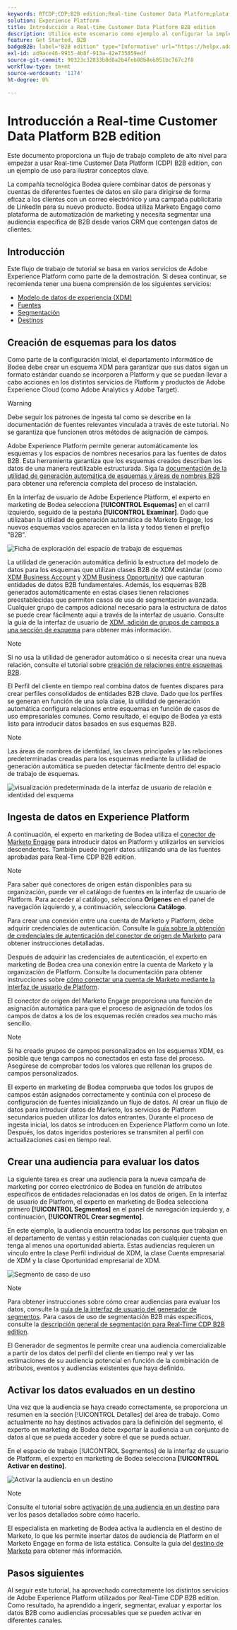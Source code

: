 ```yaml
---
keywords: RTCDP;CDP;B2B edition;Real-time Customer Data Platform;plataforma de datos del cliente en tiempo real;cdp en tiempo real;b2b;cdp
solution: Experience Platform
title: Introducción a Real-time Customer Data Platform B2B edition
description: Utilice este escenario como ejemplo al configurar la implementación de Adobe Real-time Customer Data Platform B2B edition.
feature: Get Started, B2B
badgeB2B: label="B2B edition" type="Informative" url="https://helpx.adobe.com/legal/product-descriptions/real-time-customer-data-platform-b2b-edition-prime-and-ultimate-packages.html newtab=true"
exl-id: ad9ace46-9915-4b8f-913a-42e735859edf
source-git-commit: 90323c32833b0d8a2b4feb88b8eb851bc767c2f8
workflow-type: tm+mt
source-wordcount: '1174'
ht-degree: 0%

---
```


# Introducción a Real-time Customer Data Platform B2B edition

Este documento proporciona un flujo de trabajo completo de alto nivel para empezar a usar Real-time Customer Data Platform (CDP) B2B edition, con un ejemplo de uso para ilustrar conceptos clave.

La compañía tecnológica Bodea quiere combinar datos de personas y cuentas de diferentes fuentes de datos en silo para dirigirse de forma eficaz a los clientes con un correo electrónico y una campaña publicitaria de LinkedIn para su nuevo producto. Bodea utiliza Marketo Engage como plataforma de automatización de marketing y necesita segmentar una audiencia específica de B2B desde varios CRM que contengan datos de clientes.

## Introducción

Este flujo de trabajo de tutorial se basa en varios servicios de Adobe Experience Platform como parte de la demostración. Si desea continuar, se recomienda tener una buena comprensión de los siguientes servicios:

- [Modelo de datos de experiencia (XDM)](../xdm/home.md)
- [Fuentes](../sources/home.md)
- [Segmentación](../segmentation/home.md)
- [Destinos](../destinations/home.md)

## Creación de esquemas para los datos

Como parte de la configuración inicial, el departamento informático de Bodea debe crear un esquema XDM para garantizar que sus datos sigan un formato estándar cuando se incorporen a Platform y que se puedan llevar a cabo acciones en los distintos servicios de Platform y productos de Adobe Experience Cloud (como Adobe Analytics y Adobe Target).

>[!WARNING]
>
>Debe seguir los patrones de ingesta tal como se describe en la documentación de fuentes relevantes vinculada a través de este tutorial. No se garantiza que funcionen otros métodos de asignación de campos.

Adobe Experience Platform permite generar automáticamente los esquemas y los espacios de nombres necesarios para las fuentes de datos B2B. Esta herramienta garantiza que los esquemas creados describan los datos de una manera reutilizable estructurada. Siga la [documentación de la utilidad de generación automática de esquemas y áreas de nombres B2B](../sources/connectors/adobe-applications/marketo/marketo-namespaces.md) para obtener una referencia completa del proceso de instalación.

En la interfaz de usuario de Adobe Experience Platform, el experto en marketing de Bodea selecciona **[!UICONTROL Esquemas]** en el carril izquierdo, seguido de la pestaña **[!UICONTROL Examinar]**. Dado que utilizaban la utilidad de generación automática de Marketo Engage, los nuevos esquemas vacíos aparecen en la lista y todos tienen el prefijo &quot;B2B&quot;.

![Ficha de exploración del espacio de trabajo de esquemas](./assets/b2b-tutorial/empty-b2b-schemas.png)

La utilidad de generación automática definió la estructura del modelo de datos para los esquemas que utilizan clases B2B de XDM estándar (como [XDM Business Account](../xdm/classes/b2b/business-account.md) y [XDM Business Opportunity](../xdm/classes/b2b/business-opportunity.md)) que capturan entidades de datos B2B fundamentales. Además, los esquemas B2B generados automáticamente en estas clases tienen relaciones preestablecidas que permiten casos de uso de segmentación avanzada. Cualquier grupo de campos adicional necesario para la estructura de datos se puede crear fácilmente aquí a través de la interfaz de usuario. Consulte la guía de la interfaz de usuario de [XDM, adición de grupos de campos a una sección de esquema](../xdm/ui/resources/schemas.md#add-field-groups) para obtener más información.

>[!NOTE]
> 
>Si no usa la utilidad de generador automático o si necesita crear una nueva relación, consulte el tutorial sobre [creación de relaciones entre esquemas B2B](../xdm/tutorials/relationship-b2b.md).

El Perfil del cliente en tiempo real combina datos de fuentes dispares para crear perfiles consolidados de entidades B2B clave. Dado que los perfiles se generan en función de una sola clase, la utilidad de generación automática configura relaciones entre esquemas en función de casos de uso empresariales comunes. Como resultado, el equipo de Bodea ya está listo para introducir datos basados en sus esquemas B2B.

>[!NOTE]
> 
>Las áreas de nombres de identidad, las claves principales y las relaciones predeterminadas creadas para los esquemas mediante la utilidad de generación automática se pueden detectar fácilmente dentro del espacio de trabajo de esquemas.
>
>![visualización predeterminada de la interfaz de usuario de relación e identidad del esquema](./assets/b2b-tutorial/schema-identity-relationship.png)

## Ingesta de datos en Experience Platform

A continuación, el experto en marketing de Bodea utiliza el [conector de Marketo Engage](../sources/connectors/adobe-applications/marketo/marketo.md) para introducir datos en Platform y utilizarlos en servicios descendentes. También puede ingerir datos utilizando una de las fuentes aprobadas para Real-Time CDP B2B edition.

>[!NOTE]
> 
>Para saber qué conectores de origen están disponibles para su organización, puede ver el catálogo de fuentes en la interfaz de usuario de Platform. Para acceder al catálogo, selecciona **Orígenes** en el panel de navegación izquierdo y, a continuación, selecciona **Catálogo**.

Para crear una conexión entre una cuenta de Marketo y Platform, debe adquirir credenciales de autenticación. Consulte la [guía sobre la obtención de credenciales de autenticación del conector de origen de Marketo](../sources/connectors/adobe-applications/marketo/marketo-auth.md) para obtener instrucciones detalladas.

Después de adquirir las credenciales de autenticación, el experto en marketing de Bodea crea una conexión entre la cuenta de Marketo y la organización de Platform. Consulte la documentación para obtener instrucciones sobre [cómo conectar una cuenta de Marketo mediante la interfaz de usuario de Platform](../sources/tutorials/ui/create/adobe-applications/marketo.md).

El conector de origen del Marketo Engage proporciona una función de asignación automática para que el proceso de asignación de todos los campos de datos a los de los esquemas recién creados sea mucho más sencillo.

>[!NOTE]
> 
>Si ha creado grupos de campos personalizados en los esquemas XDM, es posible que tenga campos no conectados en esta fase del proceso. Asegúrese de comprobar todos los valores que rellenan los grupos de campos personalizados.

El experto en marketing de Bodea comprueba que todos los grupos de campos están asignados correctamente y continúa con el proceso de configuración de fuentes inicializando un flujo de datos. Al crear un flujo de datos para introducir datos de Marketo, los servicios de Platform secundarios pueden utilizar los datos entrantes. Durante el proceso de ingesta inicial, los datos se introducen en Experience Platform como un lote. Después, los datos ingeridos posteriores se transmiten al perfil con actualizaciones casi en tiempo real.

## Crear una audiencia para evaluar los datos

La siguiente tarea es crear una audiencia para la nueva campaña de marketing por correo electrónico de Bodea en función de atributos específicos de entidades relacionadas en los datos de origen. En la interfaz de usuario de Platform, el experto en marketing de Bodea selecciona primero **[!UICONTROL Segmentos]** en el panel de navegación izquierdo y, a continuación, **[!UICONTROL Crear segmento]**.

En este ejemplo, la audiencia encuentra todas las personas que trabajan en el departamento de ventas y están relacionadas con cualquier cuenta que tenga al menos una oportunidad abierta. Estas audiencias requieren un vínculo entre la clase Perfil individual de XDM, la clase Cuenta empresarial de XDM y la clase Oportunidad empresarial de XDM.

![Segmento de caso de uso](./assets/b2b-tutorial/use-case-segment.png)

>[!NOTE]
> 
>Para obtener instrucciones sobre cómo crear audiencias para evaluar los datos, consulte la [guía de la interfaz de usuario del generador de segmentos](../segmentation/ui/segment-builder.md). Para casos de uso de segmentación B2B más específicos, consulte la [descripción general de segmentación para Real-Time CDP B2B edition](./segmentation/b2b.md).

El Generador de segmentos le permite crear una audiencia comercializable a partir de los datos del perfil del cliente en tiempo real y ver las estimaciones de su audiencia potencial en función de la combinación de atributos, eventos y audiencias existentes que haya definido.

## Activar los datos evaluados en un destino

Una vez que la audiencia se haya creado correctamente, se proporciona un resumen en la sección [!UICONTROL Detalles] del área de trabajo. Como actualmente no hay destinos activados para la definición del segmento, el experto en marketing de Bodea debe exportar la audiencia a un conjunto de datos al que se pueda acceder y sobre el que se pueda actuar.

En el espacio de trabajo [!UICONTROL Segmentos] de la interfaz de usuario de Platform, el experto en marketing de Bodea selecciona **[!UICONTROL Activar en destino]**.

![Activar la audiencia en un destino](./assets/b2b-tutorial/activate-to-destination.png)

>[!NOTE]
> 
>Consulte el tutorial sobre [activación de una audiencia en un destino](https://experienceleague.adobe.com/docs/marketo/using/product-docs/core-marketo-concepts/smart-lists-and-static-lists/static-lists/push-an-adobe-experience-cloud-segment-to-a-marketo-static-list.html) para ver los pasos detallados sobre cómo hacerlo.

El especialista en marketing de Bodea activa la audiencia en el destino de Marketo, lo que les permite insertar datos de audiencia de Platform en el Marketo Engage en forma de lista estática. Consulte la guía del [destino de Marketo](https://experienceleague.adobe.com/docs/experience-platform/destinations/catalog/adobe/marketo-engage.html) para obtener más información.

## Pasos siguientes

Al seguir este tutorial, ha aprovechado correctamente los distintos servicios de Adobe Experience Platform utilizados por Real-Time CDP B2B edition. Como resultado, ha aprendido a ingerir, segmentar, evaluar y exportar los datos B2B como audiencias procesables que se pueden activar en diferentes canales.
